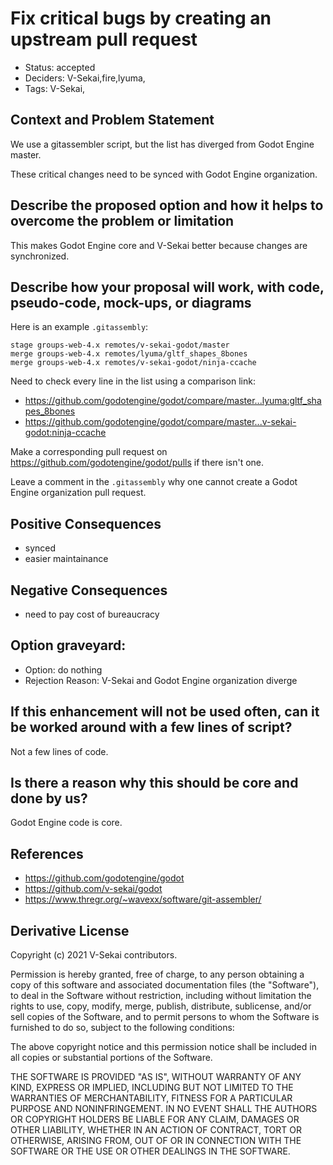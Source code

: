 # Fix critical bugs by creating an upstream pull request

- Status: accepted <!-- draft | rejected | accepted | deprecated | superseded by -->
- Deciders: V-Sekai,fire,lyuma,
- Tags: V-Sekai,

## Context and Problem Statement

We use a gitassembler script, but the list has diverged from Godot Engine master.

These critical changes need to be synced with Godot Engine organization.

## Describe the proposed option and how it helps to overcome the problem or limitation

This makes Godot Engine core and V-Sekai better because changes are synchronized.

## Describe how your proposal will work, with code, pseudo-code, mock-ups, or diagrams

Here is an example `.gitassembly`:

```
stage groups-web-4.x remotes/v-sekai-godot/master
merge groups-web-4.x remotes/lyuma/gltf_shapes_8bones
merge groups-web-4.x remotes/v-sekai-godot/ninja-ccache
```

Need to check every line in the list using a comparison link:

- https://github.com/godotengine/godot/compare/master...lyuma:gltf_shapes_8bones
- https://github.com/godotengine/godot/compare/master...v-sekai-godot:ninja-ccache

Make a corresponding pull request on https://github.com/godotengine/godot/pulls if there isn't one.

Leave a comment in the `.gitassembly` why one cannot create a Godot Engine organization pull request.

## Positive Consequences <!-- optional -->

- synced
- easier maintainance

## Negative Consequences <!-- optional -->

- need to pay cost of bureaucracy

## Option graveyard: <!-- same as above -->

- Option: do nothing
- Rejection Reason: V-Sekai and Godot Engine organization diverge

## If this enhancement will not be used often, can it be worked around with a few lines of script?

Not a few lines of code.

## Is there a reason why this should be core and done by us?

Godot Engine code is core.

## References <!-- optional -->

- https://github.com/godotengine/godot
- https://github.com/v-sekai/godot
- https://www.thregr.org/~wavexx/software/git-assembler/

## Derivative License

Copyright (c) 2021 V-Sekai contributors.

Permission is hereby granted, free of charge, to any person obtaining a copy
of this software and associated documentation files (the "Software"), to deal
in the Software without restriction, including without limitation the rights
to use, copy, modify, merge, publish, distribute, sublicense, and/or sell
copies of the Software, and to permit persons to whom the Software is
furnished to do so, subject to the following conditions:

The above copyright notice and this permission notice shall be included in all
copies or substantial portions of the Software.

THE SOFTWARE IS PROVIDED "AS IS", WITHOUT WARRANTY OF ANY KIND, EXPRESS OR
IMPLIED, INCLUDING BUT NOT LIMITED TO THE WARRANTIES OF MERCHANTABILITY,
FITNESS FOR A PARTICULAR PURPOSE AND NONINFRINGEMENT. IN NO EVENT SHALL THE
AUTHORS OR COPYRIGHT HOLDERS BE LIABLE FOR ANY CLAIM, DAMAGES OR OTHER
LIABILITY, WHETHER IN AN ACTION OF CONTRACT, TORT OR OTHERWISE, ARISING FROM,
OUT OF OR IN CONNECTION WITH THE SOFTWARE OR THE USE OR OTHER DEALINGS IN THE
SOFTWARE.
